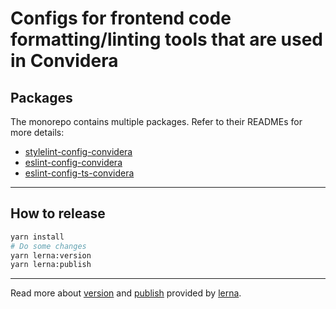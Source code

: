 # Configs for frontend code formatting/linting tools that are used in Convidera

## Packages

The monorepo contains multiple packages. Refer to their READMEs for more details:

- [stylelint-config-convidera](https://github.com/convidera/frontend-standards-configs/tree/main/packages/stylelint-config)
- [eslint-config-convidera](https://github.com/convidera/frontend-standards-configs/tree/main/packages/eslint-config-convidera)
- [eslint-config-ts-convidera](https://github.com/convidera/frontend-standards-configs/tree/main/packages/eslint-config-ts-convidera)

---

## How to release

```sh
yarn install
# Do some changes
yarn lerna:version
yarn lerna:publish
```

---

Read more about [version](https://github.com/lerna/lerna/tree/main/commands/version) and
[publish](https://github.com/lerna/lerna/tree/main/commands/publish) provided by
[lerna](https://github.com/lerna/lerna).

